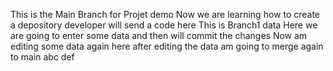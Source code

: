 This is the Main Branch for Projet demo
Now we are learning how to create a depository
developer will send a code here
This is Branch1 data
Here we are going to enter some data
and then will commit the changes
Now am editing some data again here 
after editing the data am going to merge again to main
abc
def
